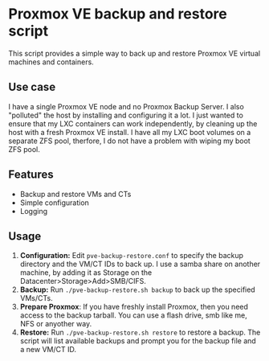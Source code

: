 # Proxmox VE backup and restore script

This script provides a simple way to back up and restore Proxmox VE virtual machines and containers.

## Use case

I have a single Proxmox VE node and no Proxmox Backup Server. I also "polluted" the host by installing and configuring it a lot. I just wanted to ensure that my LXC containers can work independently, by cleaning up the host with a fresh Proxmox VE install. I have all my LXC boot volumes on a separate ZFS pool, therfore, I do not have a problem with wiping my boot ZFS pool.

## Features

- Backup and restore VMs and CTs
- Simple configuration
- Logging

## Usage

1.  **Configuration:** Edit `pve-backup-restore.conf` to specify the backup directory and the VM/CT IDs to back up. I use a samba share on another machine, by adding it as Storage on the Datacenter>Storage>Add>SMB/CIFS.
2.  **Backup:** Run `./pve-backup-restore.sh backup` to back up the specified VMs/CTs.
3.  **Prepare Proxmox**: If you have freshly install Proxmox, then you need access to the backup tarball. You can use a flash drive, smb like me, NFS or anyother way.
4.  **Restore:** Run `./pve-backup-restore.sh restore` to restore a backup. The script will list available backups and prompt you for the backup file and a new VM/CT ID.
